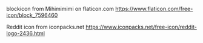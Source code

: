 blockicon from Mihimimimi on flaticon.com https://www.flaticon.com/free-icon/block_7596460

Reddit icon from iconpacks.net https://www.iconpacks.net/free-icon/reddit-logo-2436.html